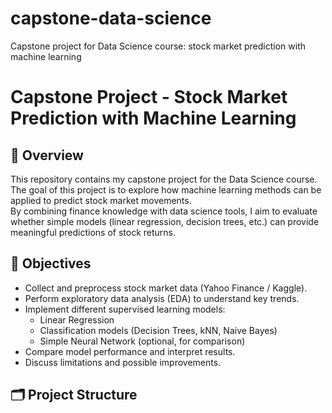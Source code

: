 # capstone-data-science
Capstone project for Data Science course: stock market prediction with machine learning
# Capstone Project - Stock Market Prediction with Machine Learning

## 📌 Overview
This repository contains my capstone project for the Data Science course.  
The goal of this project is to explore how machine learning methods can be applied to predict stock market movements.  
By combining finance knowledge with data science tools, I aim to evaluate whether simple models (linear regression, decision trees, etc.) can provide meaningful predictions of stock returns.

## 🎯 Objectives
- Collect and preprocess stock market data (Yahoo Finance / Kaggle).  
- Perform exploratory data analysis (EDA) to understand key trends.  
- Implement different supervised learning models:
  - Linear Regression
  - Classification models (Decision Trees, kNN, Naive Bayes)
  - Simple Neural Network (optional, for comparison)
- Compare model performance and interpret results.  
- Discuss limitations and possible improvements.

## 🗂 Project Structure
